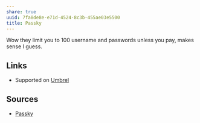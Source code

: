 ```yaml
---
share: true
uuid: 7fa8de8e-e71d-4524-8c3b-455ae03e5500
title: Passky
---
```

Wow they limit you to 100 username and passwords unless you pay, makes sense I guess.

## Links

* Supported on [Umbrel](/60722662-eccc-443d-af35-af0ee02d1c9c)

## Sources

* [Passky](https://www.passky.org/pricing)